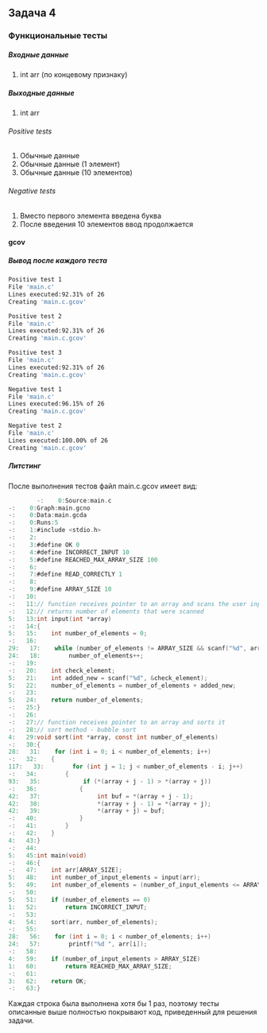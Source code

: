 ## Задача 4
### Функциональные тесты
##### Входные данные

1. int arr (по концевому признаку)

##### Выходные данные

1. int arr

###### Positive tests

1. Обычные данные
2. Обычные данные (1 элемент)
3. Обычные данные (10 элементов)

###### Negative tests

1. Вместо первого элемента введена буква
2. После введения 10 элементов ввод продолжается

#### gcov
##### Вывод после каждого теста

```bash
Positive test 1
File 'main.c'
Lines executed:92.31% of 26
Creating 'main.c.gcov'

Positive test 2
File 'main.c'
Lines executed:92.31% of 26
Creating 'main.c.gcov'

Positive test 3
File 'main.c'
Lines executed:92.31% of 26
Creating 'main.c.gcov'

Negative test 1
File 'main.c'
Lines executed:96.15% of 26
Creating 'main.c.gcov'

Negative test 2
File 'main.c'
Lines executed:100.00% of 26
Creating 'main.c.gcov'
```

##### Литстинг
После выполнения тестов файл main.c.gcov имеет вид:

```C
        -:    0:Source:main.c
-:    0:Graph:main.gcno
-:    0:Data:main.gcda
-:    0:Runs:5
-:    1:#include <stdio.h>
-:    2:
-:    3:#define OK 0
-:    4:#define INCORRECT_INPUT 10
-:    5:#define REACHED_MAX_ARRAY_SIZE 100
-:    6:
-:    7:#define READ_CORRECTLY 1
-:    8:
-:    9:#define ARRAY_SIZE 10
-:   10:
-:   11:// function receives pointer to an array and scans the user input
-:   12:// returns number of elements that were scanned
5:   13:int input(int *array)
-:   14:{
5:   15:    int number_of_elements = 0;
-:   16:
29:   17:    while (number_of_elements != ARRAY_SIZE && scanf("%d", array + number_of_elements) == READ_CORRECTLY)
24:   18:        number_of_elements++;
-:   19:
-:   20:    int check_element;
5:   21:    int added_new = scanf("%d", &check_element);
5:   22:    number_of_elements = number_of_elements + added_new;
-:   23:
5:   24:    return number_of_elements;
-:   25:}
-:   26:
-:   27:// function receives pointer to an array and sorts it
-:   28:// sort method - bubble sort
4:   29:void sort(int *array, const int number_of_elements)
-:   30:{
28:   31:    for (int i = 0; i < number_of_elements; i++)
-:   32:    {
117:   33:        for (int j = 1; j < number_of_elements - i; j++)
-:   34:        {
93:   35:            if (*(array + j - 1) > *(array + j))
-:   36:            {
42:   37:                int buf = *(array + j - 1);
42:   38:                *(array + j - 1) = *(array + j);
42:   39:                *(array + j) = buf;
-:   40:            }
-:   41:        }
-:   42:    }
4:   43:}
-:   44:
5:   45:int main(void)
-:   46:{
-:   47:    int arr[ARRAY_SIZE];
5:   48:    int number_of_input_elements = input(arr);
5:   49:    int number_of_elements = (number_of_input_elements <= ARRAY_SIZE) ? number_of_input_elements : number_of_input_elements - 1;
-:   50:
5:   51:    if (number_of_elements == 0)
1:   52:        return INCORRECT_INPUT;
-:   53:
4:   54:    sort(arr, number_of_elements);
-:   55:
28:   56:    for (int i = 0; i < number_of_elements; i++)
24:   57:        printf("%d ", arr[i]);
-:   58:
4:   59:    if (number_of_input_elements > ARRAY_SIZE)
1:   60:        return REACHED_MAX_ARRAY_SIZE;
-:   61:
3:   62:    return OK;
-:   63:}

```

Каждая строка была выполнена хотя бы 1 раз, поэтому тесты описанные выше
полностью покрывают код, приведенный для решения задачи.
